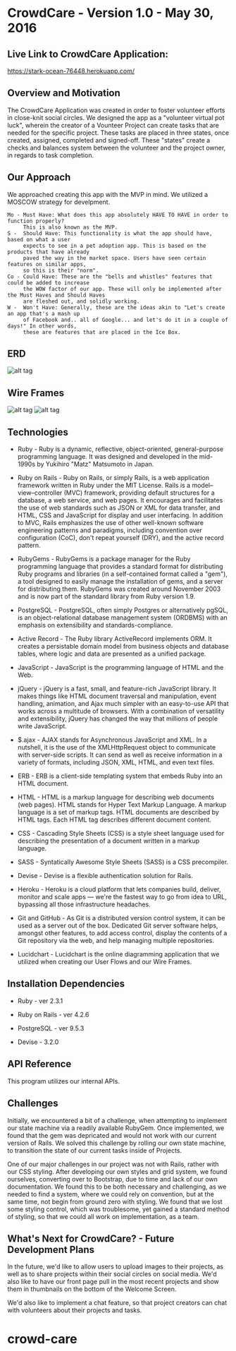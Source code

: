 # CrowdCare - Version 1.0 - May 30, 2016

## Live Link to CrowdCare Application:
   https://stark-ocean-76448.herokuapp.com/

## Overview and Motivation

The CrowdCare Application was created in order to foster volunteer efforts in close-knit social circles. We designed the app as a "volunteer virtual pot luck", wherein the creator of a Vounteer Project can create tasks that are needed for the specific project. These tasks are placed in three states, once created, assigned, completed and signed-off. These "states" create a checks and balances system between the volunteer and the project owner, in regards to task completion.


## Our Approach

We approached creating this app with the MVP in mind. We utilized a MOSCOW strategy for develpment.

    Mo - Must Have: What does this app absolutely HAVE TO HAVE in order to function properly?
         This is also known as the MVP.
    S -  Should Have: This functionality is what the app should have, based on what a user
         expects to see in a pet adoption app. This is based on the products that have already 
         paved the way in the market space. Users have seen certain features on similar apps,
         so this is their "norm".
    Co - Could Have: These are the "bells and whistles" features that could be added to increase 
         the WOW factor of our app. These will only be implemented after the Must Haves and Should Haves 
         are fleshed out, and solidly working.
    W -  Won't Have: Generally, these are the ideas akin to "Let's create an app that's a mash up
         of Facebook and.. all of Google... and let's do it in a couple of days!" In other words, 
         these are features that are placed in the Ice Box. 
         
## ERD

![alt tag](/crowdCareErd.png?raw=true)


## Wire Frames

![alt tag](/HelpAppERDInitialWireframes.png?raw=true)
![alt tag](/HelpAppERDCreateNewProjectandTasks.png?raw=true)


## Technologies

* Ruby - Ruby is a dynamic, reflective, object-oriented, general-purpose programming language. It was designed and 
          developed in the mid-1990s by Yukihiro "Matz" Matsumoto in Japan.

* Ruby on Rails - Ruby on Rails, or simply Rails, is a web application framework written in Ruby under the MIT 
                  License. Rails is a model–view–controller (MVC) framework, providing default structures for a database,
                  a web service, and web pages. It encourages and facilitates the use of web standards such as JSON or 
                  XML for data transfer, and HTML, CSS and JavaScript for display and user interfacing. In addition to 
                  MVC, Rails emphasizes the use of other well-known software engineering patterns and paradigms, 
                  including convention over configuration (CoC), don't repeat yourself (DRY), and the active record pattern.

* RubyGems - RubyGems is a package manager for the Ruby programming language that provides a standard format 
              for distributing Ruby programs and libraries (in a self-contained format called a "gem"), a tool designed 
              to easily manage the installation of gems, and a server for distributing them. RubyGems was created 
              around November 2003 and is now part of the standard library from Ruby version 1.9.

* PostgreSQL - PostgreSQL, often simply Postgres or alternatively pgSQL, is an object-relational database management 
               system (ORDBMS) with an emphasis on extensibility and standards-compliance.

* Active Record - The Ruby library ActiveRecord implements ORM. It creates a persistable domain model from business 
                  objects and database tables, where logic and data are presented as a unified package. 

* JavaScript - JavaScript is the programming language of HTML and the Web.

* jQuery -  jQuery is a fast, small, and feature-rich JavaScript library. It makes things like 
            HTML document traversal and manipulation, event handling, animation, and Ajax much simpler with an easy-to-use API that works across a multitude of browsers. With a combination of versatility and extensibility, jQuery has changed the way that millions of people write JavaScript.

* $.ajax -  AJAX stands for Asynchronous JavaScript and XML. In a nutshell, it is the use of 
            the XMLHttpRequest object to communicate with server-side scripts. It can send as well as receive information in a variety of formats, including JSON, XML, HTML, and even text files.
     

* ERB -     ERB is a client-side templating system that embeds Ruby into an HTML document.

* HTML -    HTML is a markup language for describing web documents (web pages). HTML stands 
            for Hyper Text Markup Language. A markup language is a set of markup tags. HTML documents are described by HTML tags. Each HTML tag describes different document content.

* CSS -     Cascading Style Sheets (CSS) is a style sheet language used for describing 
            the presentation of a document written in a markup language.

* SASS -    Syntatically Awesome Style Sheets (SASS) is a CSS precompiler. 
            

* Devise -  Devise is a flexible authentication solution for Rails.


* Heroku -  Heroku is a cloud platform that lets companies build, deliver, monitor and scale apps — we're the fastest way to             go from idea to URL, bypassing all those infrastructure headaches.

* Git and GitHub - As Git is a distributed version control system, it can be used as a server out of the box. Dedicated 
                  Git server software helps, amongst other features, to add access control, display the contents of a Git repository via the web, and help managing multiple repositories.

* Lucidchart - Lucidchart is the online diagramming application that we utilized when creating our User Flows and our
               Wire Frames.


## Installation Dependencies

* Ruby - ver 2.3.1

* Ruby on Rails - ver 4.2.6

* PostgreSQL - ver 9.5.3

* Devise - 3.2.0


## API Reference

This program utilizes our internal APIs.

## Challenges 

Initially, we encountered a bit of a challenge, when attempting to implement our state machine via a readily available RubyGem. Once implemented, we found that the gem was depricated and would not work with our current version of Rails. We solved this challenge by rolling our own state machine, to transition the state of our current tasks inside of Projects. 

One of our major challenges in our project was not with Rails, rather with our CSS styling. After developing our own styles and grid system, we found ourselves, converting over to Bootstrap, due to time and lack of our own documentation. We found this to be both necessary and challenging, as we needed to find a system, where we could rely on convention, but at the same time, not begin from ground zero with styling. We found that we lost some styling control, which was troublesome, yet gained a standard method of styling, so that we could all work on implementation, as a team.

## What's Next for CrowdCare? - Future Development Plans
   
In the future, we'd like to allow users to upload images to their projects, as well as to share projects within their social circles on social media. We'd also like to have our front page pull in the most recent projects and show them in thumbnails on the bottom of the Welcome Screen.

We'd also like to implement a chat feature, so that project creators can chat with volunteers about their projects and tasks. 
   






# crowd-care
